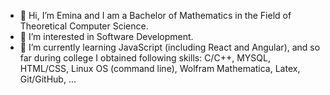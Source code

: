 - 👋 Hi, I’m Emina and I am a Bachelor of Mathematics in the Field of Theoretical Computer Science.
- 👀 I’m interested in Software Development.
- 🌱 I’m currently learning JavaScript (including React and Angular), and so far during college I obtained following skills: C/C++, MYSQL, HTML/CSS, Linux OS (command line), Wolfram Mathematica, Latex, Git/GitHub, ...

